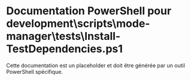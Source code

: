 # Documentation PowerShell pour development\scripts\mode-manager\tests\Install-TestDependencies.ps1

Cette documentation est un placeholder et doit être générée par un outil PowerShell spécifique.
